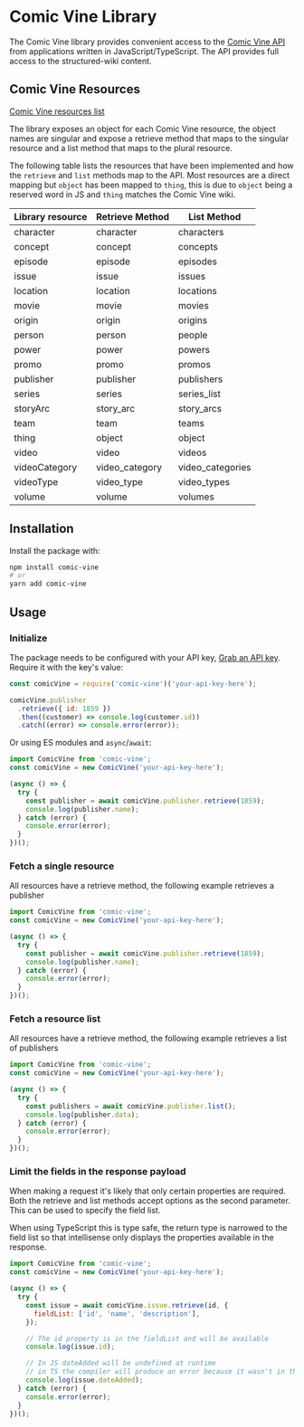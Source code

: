 # Comic Vine Library

The Comic Vine library provides convenient access to the [Comic Vine API](https://comicvine.gamespot.com/api) from
applications written in JavaScript/TypeScript. The API provides full access to the structured-wiki content.

## Comic Vine Resources

[Comic Vine resources list](https://comicvine.gamespot.com/api/documentation)

The library exposes an object for each Comic Vine resource, the object names are singular and expose a retrieve method that maps to the singular resource and a list method that maps to the plural resource.

The following table lists the resources that have been implemented and how the `retrieve` and `list` methods map to the API. Most resources are a direct mapping but `object` has been mapped to `thing`, this is due to `object` being a reserved word in JS and `thing` matches the Comic Vine wiki.

| Library resource | Retrieve Method | List Method      |
| ---------------- | --------------- | ---------------- |
| character        | character       | characters       |
| concept          | concept         | concepts         |
| episode          | episode         | episodes         |
| issue            | issue           | issues           |
| location         | location        | locations        |
| movie            | movie           | movies           |
| origin           | origin          | origins          |
| person           | person          | people           |
| power            | power           | powers           |
| promo            | promo           | promos           |
| publisher        | publisher       | publishers       |
| series           | series          | series_list      |
| storyArc         | story_arc       | story_arcs       |
| team             | team            | teams            |
| thing            | object          | object           |
| video            | video           | videos           |
| videoCategory    | video_category  | video_categories |
| videoType        | video_type      | video_types      |
| volume           | volume          | volumes          |

## Installation

Install the package with:

```sh
npm install comic-vine
# or
yarn add comic-vine
```

## Usage

### Initialize

The package needs to be configured with your API key, [Grab an API key](https://comicvine.gamespot.com/api). Require it with the key's value:

```js
const comicVine = require('comic-vine')('your-api-key-here');

comicVine.publisher
  .retrieve({ id: 1859 })
  .then((customer) => console.log(customer.id))
  .catch((error) => console.error(error));
```

Or using ES modules and `async`/`await`:

```js
import ComicVine from 'comic-vine';
const comicVine = new ComicVine('your-api-key-here');

(async () => {
  try {
    const publisher = await comicVine.publisher.retrieve(1859);
    console.log(publisher.name);
  } catch (error) {
    console.error(error);
  }
})();
```

### Fetch a single resource

All resources have a retrieve method, the following example retrieves a publisher

```js
import ComicVine from 'comic-vine';
const comicVine = new ComicVine('your-api-key-here');

(async () => {
  try {
    const publisher = await comicVine.publisher.retrieve(1859);
    console.log(publisher.name);
  } catch (error) {
    console.error(error);
  }
})();
```

### Fetch a resource list

All resources have a retrieve method, the following example retrieves a list of publishers

```js
import ComicVine from 'comic-vine';
const comicVine = new ComicVine('your-api-key-here');

(async () => {
  try {
    const publishers = await comicVine.publisher.list();
    console.log(publisher.data);
  } catch (error) {
    console.error(error);
  }
})();
```

### Limit the fields in the response payload

When making a request it's likely that only certain properties are required. Both the retrieve and list methods accept options as the second parameter. This can be used to specify the field list.

When using TypeScript this is type safe, the return type is narrowed to the field list so that intellisense only displays the properties available in the response.

```js
import ComicVine from 'comic-vine';
const comicVine = new ComicVine('your-api-key-here');

(async () => {
  try {
    const issue = await comicVine.issue.retrieve(id, {
      fieldList: ['id', 'name', 'description'],
    });

    // The id property is in the fieldList and will be available
    console.log(issue.id);

    // In JS dateAdded will be undefined at runtime
    // in TS the compiler will produce an error because it wasn't in the fieldList
    console.log(issue.dateAdded);
  } catch (error) {
    console.error(error);
  }
})();
```
